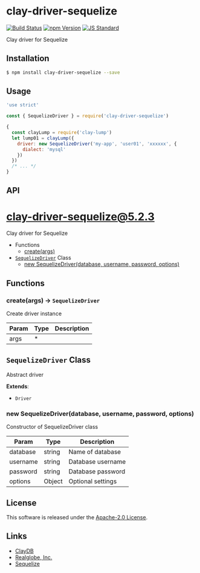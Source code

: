 clay-driver-sequelize
==========

<!---
This file is generated by ape-tmpl. Do not update manually.
--->

<!-- Badge Start -->
<a name="badges"></a>

[![Build Status][bd_travis_shield_url]][bd_travis_url]
[![npm Version][bd_npm_shield_url]][bd_npm_url]
[![JS Standard][bd_standard_shield_url]][bd_standard_url]

[bd_repo_url]: https://github.com/realglobe-Inc/clay-driver-sequelize
[bd_travis_url]: http://travis-ci.org/realglobe-Inc/clay-driver-sequelize
[bd_travis_shield_url]: http://img.shields.io/travis/realglobe-Inc/clay-driver-sequelize.svg?style=flat
[bd_travis_com_url]: http://travis-ci.com/realglobe-Inc/clay-driver-sequelize
[bd_travis_com_shield_url]: https://api.travis-ci.com/realglobe-Inc/clay-driver-sequelize.svg?token=
[bd_license_url]: https://github.com/realglobe-Inc/clay-driver-sequelize/blob/master/LICENSE
[bd_codeclimate_url]: http://codeclimate.com/github/realglobe-Inc/clay-driver-sequelize
[bd_codeclimate_shield_url]: http://img.shields.io/codeclimate/github/realglobe-Inc/clay-driver-sequelize.svg?style=flat
[bd_codeclimate_coverage_shield_url]: http://img.shields.io/codeclimate/coverage/github/realglobe-Inc/clay-driver-sequelize.svg?style=flat
[bd_gemnasium_url]: https://gemnasium.com/realglobe-Inc/clay-driver-sequelize
[bd_gemnasium_shield_url]: https://gemnasium.com/realglobe-Inc/clay-driver-sequelize.svg
[bd_npm_url]: http://www.npmjs.org/package/clay-driver-sequelize
[bd_npm_shield_url]: http://img.shields.io/npm/v/clay-driver-sequelize.svg?style=flat
[bd_standard_url]: http://standardjs.com/
[bd_standard_shield_url]: https://img.shields.io/badge/code%20style-standard-brightgreen.svg

<!-- Badge End -->


<!-- Description Start -->
<a name="description"></a>

Clay driver for Sequelize

<!-- Description End -->


<!-- Overview Start -->
<a name="overview"></a>



<!-- Overview End -->


<!-- Sections Start -->
<a name="sections"></a>

<!-- Section from "doc/guides/01.Installation.md.hbs" Start -->

<a name="section-doc-guides-01-installation-md"></a>

Installation
-----

```bash
$ npm install clay-driver-sequelize --save
```


<!-- Section from "doc/guides/01.Installation.md.hbs" End -->

<!-- Section from "doc/guides/02.Usage.md.hbs" Start -->

<a name="section-doc-guides-02-usage-md"></a>

Usage
---------

```javascript
'use strict'

const { SequelizeDriver } = require('clay-driver-sequelize')

{
  const clayLump = require('clay-lump')
  let lump01 = clayLump({
    driver: new SequelizeDriver('my-app', 'user01', 'xxxxxx', {
      dialect: 'mysql'
    })
  })
  /* ... */
}

```


<!-- Section from "doc/guides/02.Usage.md.hbs" End -->

<!-- Section from "doc/guides/03.API.md.hbs" Start -->

<a name="section-doc-guides-03-a-p-i-md"></a>

API
---------

# clay-driver-sequelize@5.2.3

Clay driver for Sequelize

+ Functions
  + [create(args)](#clay-driver-sequelize-function-create)
+ [`SequelizeDriver`](#clay-driver-sequelize-class) Class
  + [new SequelizeDriver(database, username, password, options)](#clay-driver-sequelize-class-sequelize-driver-constructor)

## Functions

<a class='md-heading-link' name="clay-driver-sequelize-function-create" ></a>

### create(args) -> `SequelizeDriver`

Create driver instance

| Param | Type | Description |
| ----- | --- | -------- |
| args | * |  |



<a class='md-heading-link' name="clay-driver-sequelize-class"></a>

## `SequelizeDriver` Class

Abstract driver

**Extends**:

+ `Driver`



<a class='md-heading-link' name="clay-driver-sequelize-class-sequelize-driver-constructor" ></a>

### new SequelizeDriver(database, username, password, options)

Constructor of SequelizeDriver class

| Param | Type | Description |
| ----- | --- | -------- |
| database | string | Name of database |
| username | string | Database username |
| password | string | Database password |
| options | Object | Optional settings |







<!-- Section from "doc/guides/03.API.md.hbs" End -->


<!-- Sections Start -->


<!-- LICENSE Start -->
<a name="license"></a>

License
-------
This software is released under the [Apache-2.0 License](https://github.com/realglobe-Inc/clay-driver-sequelize/blob/master/LICENSE).

<!-- LICENSE End -->


<!-- Links Start -->
<a name="links"></a>

Links
------

+ [ClayDB][clay_d_b_url]
+ [Realglobe, Inc.][realglobe,_inc__url]
+ [Sequelize][sequelize_url]

[clay_d_b_url]: https://github.com/realglobe-Inc/claydb
[realglobe,_inc__url]: http://realglobe.jp
[sequelize_url]: http://docs.sequelizejs.com/

<!-- Links End -->

